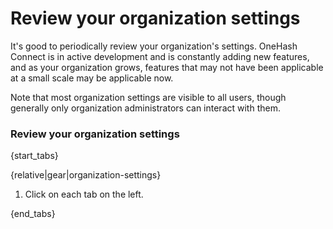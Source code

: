 # Review your organization settings

It's good to periodically review your organization's settings. OneHash Connect is in
active development and is constantly adding new features, and as your
organization grows, features that may not have been applicable at a small
scale may be applicable now.

Note that most organization settings are visible to all users, though
generally only organization administrators can interact with them.

### Review your organization settings

{start_tabs}

{relative|gear|organization-settings}

1. Click on each tab on the left.

{end_tabs}
